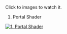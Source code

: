 Click to images to watch it.

1. Portal Shader

[![1. Portal Shader](https://img.youtube.com/vi/f20TW5RQjEk/maxresdefault.jpg)](https://youtube.com/shorts/f20TW5RQjEk)


